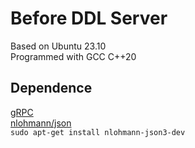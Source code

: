 # Before DDL Server
Based on Ubuntu 23.10    
Programmed with GCC C++20

## Dependence
[gRPC](https://github.com/grpc/grpc)   
[nlohmann/json](https://github.com/nlohmann/json)    
`sudo apt-get install nlohmann-json3-dev`   
